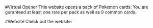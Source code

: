 #Virtual Opener
This website opens a pack of Pokemon cards. You are guranteed at least one rare per pack as well as 9 common cards.

#Website
Check out the website: 
